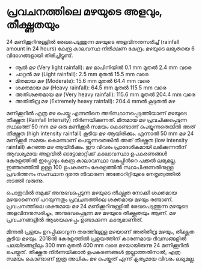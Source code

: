 # പ്രവചനത്തിലെ മഴയുടെ അളവും, തീക്ഷ്ണതയും

 24 മണിക്കൂറിനുള്ളില്‍ രേഖപെടുത്തുന്ന മഴയുടെ അളവിനനുസരിച്ച് \(rainfall amount in 24 hours\) കേന്ദ്ര കാലവസ്ഥ നിരീക്ഷണ കേന്ദ്രം മഴയുടെ ലഭ്യതയെ 6 വിഭാഗങ്ങളായി തിരിച്ചിട്ടുണ്ട്.

*  നൂല്‍ മഴ \(Very light rainfall\): മഴ മാപിനിയിൽ 0.1 mm മുതൽ 2.4 mm വരെ
*  ചാറ്റൽ മഴ \(Light rainfall\): 2.5 mm മുതൽ 15.5 mm വരെ
*  മിതമായ മഴ \(Moderate\): 15.6 mm മുതൽ 64.4 mm വരെ
*  ശക്തമായ മഴ \(Heavy rainfall\): 64.5 mm മുതൽ 115.5 mm വരെ
*  അതിശക്തമായ മഴ \(Very heavy rainfall\): 115.6 mm മുതൽ 204.4 mm വരെ
*  അതിതീവ്ര മഴ \(Extremely heavy rainfall\): 204.4 mmല്‍ കൂടുതല്‍ മഴ

 മണിക്കൂറില്‍ എത്ര മഴ പെയ്തു എന്നതിനെ അടിസ്ഥാനപ്പെടുത്തിയാണ് മഴയുടെ തീക്ഷ്ണത \(Rainfall Intensity\) നിര്‍ണയിക്കുന്നത്. മിതമായ മഴ പ്രവചിക്കപ്പെടുന്ന സ്ഥലത്ത് 50 mm മഴ ഒരു മണിക്കൂര്‍ സമയം കൊണ്ടാണ് പെയ്യുന്നതെങ്കിൽ അത് തീക്ഷ്ണത \(high intensity rainfall\) കൂടിയ മഴ ആയിരിക്കും. എന്നാല്‍ 50 mm മഴ 24 മണിക്കൂര്‍ സമയം കൊണ്ടാണ് പെയ്യുന്നതെങ്കിൽ അത് തീക്ഷ്ണത \(low intensity rainfall\) കുറഞ്ഞ മഴ ആയിരിക്കും. ഈ വിവരം പ്രാദേശികമായി ലഭിക്കുന്നതിന് ആവശ്യമായ അളവില്‍ ഓട്ടോമാറ്റിക്ക് കാലാവസ്ഥാ ഉപകരണങ്ങള്‍ കേരളത്തില്‍ ഇപ്പോഴും കേന്ദ്ര കാലാവസ്ഥാ വകുപ്പിന്‍റെ പക്കല്‍ ലഭ്യമല്ല. ഇത്തരത്തില്‍ ഉള്ള 100 ഉപകരണം കേരളത്തില്‍ സ്ഥാപിക്കുന്നതിനുള്ള പ്രവര്‍ത്തനം സംസ്ഥാന ദുരന്ത നിവാരണ അതോറിറ്റിയുടെ നേതൃത്വത്തില്‍ നടത്തി വരുന്നു.

 പൊതുവില്‍ നമുക്ക് അനുഭവപ്പെടുന്ന മഴയുടെ തീക്ഷ്ണത നോക്കി ശക്തമായ മഴയാണെന്ന് പറയുന്നതും പ്രവചനത്തിലെ ശക്തമായ മഴയും രണ്ടാണ്. പ്രവചനത്തിലെ ശക്തമായ മഴ 24 മണിക്കൂറിനുള്ളില്‍ രേഖപെടുത്തുന്ന മഴയുടെ അളവിനനുസരിച്ചും, അനുഭവപ്പെടുന്ന മഴ മഴയുടെ തീക്ഷ്ണതയും ആണ്. മഴ പ്രവചനങ്ങളില്‍ ആശയകുഴപ്പം ഉണ്ടാക്കുന്ന കാര്യമാണിത്.

 മിന്നല്‍ പ്രളയം ഉറപ്പിക്കാവുന്ന തരത്തിലുള്ള മഴയാണ് അതിതീവ്ര മഴയും, തീക്ഷ്ണത കൂടിയ മഴയും. 2018ല്‍ കേരളത്തില്‍ പ്രളയത്തിന് കാരണമായ ദിവസങ്ങളിൽ പലയിടങ്ങളിലും 300 mm മുതൽ 400 mm വരെ മഴയായിരുന്നു 24 മണിക്കൂറില്‍ പെയ്തത്. തീക്ഷ്ണത നിര്‍ണയിക്കാന്‍ ഉപകരണങ്ങള്‍ ഇല്ലാത്തതിനാല്‍, എത്ര സമയം കൊണ്ടാണ് ഇത്ര അധികം മഴ പെയ്തത് എന്ന് കൃത്യമായ വിവരം ലഭ്യമല്ല. 

